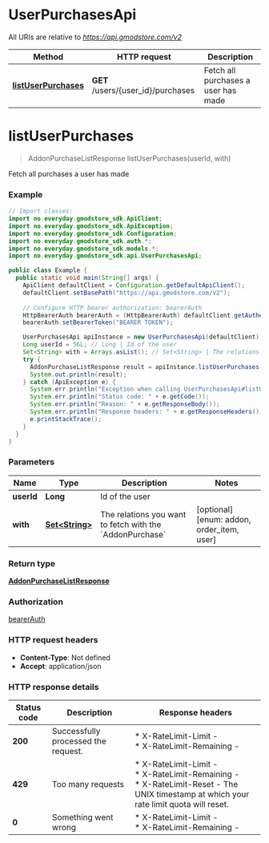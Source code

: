 # UserPurchasesApi

All URIs are relative to *https://api.gmodstore.com/v2*

Method | HTTP request | Description
------------- | ------------- | -------------
[**listUserPurchases**](UserPurchasesApi.md#listUserPurchases) | **GET** /users/{user_id}/purchases | Fetch all purchases a user has made


<a name="listUserPurchases"></a>
# **listUserPurchases**
> AddonPurchaseListResponse listUserPurchases(userId, with)

Fetch all purchases a user has made

### Example
```java
// Import classes:
import no.everyday.gmodstore_sdk.ApiClient;
import no.everyday.gmodstore_sdk.ApiException;
import no.everyday.gmodstore_sdk.Configuration;
import no.everyday.gmodstore_sdk.auth.*;
import no.everyday.gmodstore_sdk.models.*;
import no.everyday.gmodstore_sdk.api.UserPurchasesApi;

public class Example {
  public static void main(String[] args) {
    ApiClient defaultClient = Configuration.getDefaultApiClient();
    defaultClient.setBasePath("https://api.gmodstore.com/v2");
    
    // Configure HTTP bearer authorization: bearerAuth
    HttpBearerAuth bearerAuth = (HttpBearerAuth) defaultClient.getAuthentication("bearerAuth");
    bearerAuth.setBearerToken("BEARER TOKEN");

    UserPurchasesApi apiInstance = new UserPurchasesApi(defaultClient);
    Long userId = 56L; // Long | Id of the user
    Set<String> with = Arrays.asList(); // Set<String> | The relations you want to fetch with the `AddonPurchase`
    try {
      AddonPurchaseListResponse result = apiInstance.listUserPurchases(userId, with);
      System.out.println(result);
    } catch (ApiException e) {
      System.err.println("Exception when calling UserPurchasesApi#listUserPurchases");
      System.err.println("Status code: " + e.getCode());
      System.err.println("Reason: " + e.getResponseBody());
      System.err.println("Response headers: " + e.getResponseHeaders());
      e.printStackTrace();
    }
  }
}
```

### Parameters

Name | Type | Description  | Notes
------------- | ------------- | ------------- | -------------
 **userId** | **Long**| Id of the user |
 **with** | [**Set&lt;String&gt;**](String.md)| The relations you want to fetch with the &#x60;AddonPurchase&#x60; | [optional] [enum: addon, order_item, user]

### Return type

[**AddonPurchaseListResponse**](AddonPurchaseListResponse.md)

### Authorization

[bearerAuth](../README.md#bearerAuth)

### HTTP request headers

 - **Content-Type**: Not defined
 - **Accept**: application/json

### HTTP response details
| Status code | Description | Response headers |
|-------------|-------------|------------------|
**200** | Successfully processed the request. |  * X-RateLimit-Limit -  <br>  * X-RateLimit-Remaining -  <br>  |
**429** | Too many requests |  * X-RateLimit-Limit -  <br>  * X-RateLimit-Remaining -  <br>  * X-RateLimit-Reset - The UNIX timestamp at which your rate limit quota will reset. <br>  |
**0** | Something went wrong |  * X-RateLimit-Limit -  <br>  * X-RateLimit-Remaining -  <br>  |


